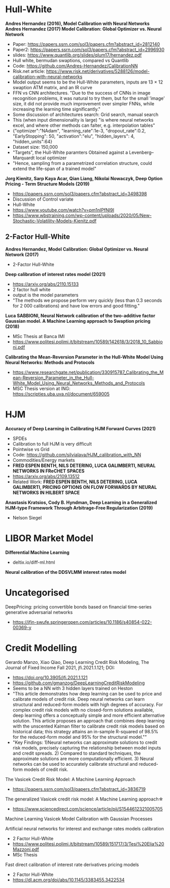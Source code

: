 # Hull-White

**Andres Hernandez (2016), Model Calibration with Neural Networks**
**Andres Hernandez (2017) Model Calibration: Global Optimizer vs. Neural Network**

+ Paper: https://papers.ssrn.com/sol3/papers.cfm?abstract_id=2812140
+ Paper2: https://papers.ssrn.com/sol3/papers.cfm?abstract_id=2996930
+ slides: https://www.quantlib.org/slides/qlum17/hernandez.pdf
+ Hull white, bermudan swaptions, compared vs Quantlib
+ Code: https://github.com/Andres-Hernandez/CalibrationNN
+ Risk.net article: https://www.risk.net/derivatives/5288126/model-calibration-with-neural-networks
+ Model output seems to be the Hull-White parameters, inputs are 13 × 12 swaption ATM matrix, and an IR curve
+ FFN vs CNN architectures. "Due to the success of CNNs in image recognition problems, it was natural to try them, but for the small ’image’ size, it did not provide much improvement over simpler FNNs, while increasing the learning time significantly."
+ Some discussion of architectures search: Grid search, manual search
+ This (when input dimensionality is large) "is where neural networks excel, and where other methods can falter, e.g. interpolation tables"
+ {"optimizer":"NAdam", "learning_rate":1e-3, "dropout_rate":0.2, "EarlyStopping": 50, "activation":"elu", "hidden_layers": 4, "hidden_units":64}
+ Dataset size: 150,000
+ "Targets", the Hull-White paramters Obtained against a Levenberg–Marquardt local optimizer 
+ "Hence, sampling from a parametrized correlation structure, could extend the life-span of a trained model"



**Jorg Kienitz, Sarp Kaya Acar, Qian Liang, Nikolai Nowaczyk, Deep Option Pricing - Term Structure Models	 (2019)**

+ https://papers.ssrn.com/sol3/papers.cfm?abstract_id=3498398
+ Discussion of Control variate
+ Hull-White
+ https://www.youtube.com/watch?v=pm1nIPfNI9I
+ https://www.wbstraining.com/wp-content/uploads/2020/05/New-Stochastic-Volatility-Models-Kienitz.pdf

## 2-Factor Hull-White

**Andres Hernandez, Model Calibration: Global Optimizer vs. Neural Network (2017)**
+ 2-Factor Hull-White

**Deep calibration of interest rates model (2021)**

+ https://arxiv.org/abs/2110.15133
+ 2 factor hull white
+ output is the model parameters
+ "The methods we propose perform very quickly (less than 0.3 seconds for 2 000 calibrations) and have low errors and good fitting."

**Luca SABBIONI, Neural Network calibration of the two-additive factor Gaussian model. A Machine Learning approach to Swaption pricing (2018)**

+  MSc Thesis at Banca IMI
+ https://www.politesi.polimi.it/bitstream/10589/142618/3/2018_10_Sabbioni.pdf	

**Calibrating the Mean-Reversion Parameter in the Hull-White Model Using Neural Networks: Methods and Protocols**

+ https://www.researchgate.net/publication/330915787_Calibrating_the_Mean-Reversion_Parameter_in_the_Hull-White_Model_Using_Neural_Networks_Methods_and_Protocols
+ MSC Thesis version at ING: https://scripties.uba.uva.nl/document/659005



# HJM

**Accuracy of Deep Learning in Calibrating HJM Forward Curves (2021)**

+ SPDEs
+ Calibration to full HJM is very difficult
+ Pointwise vs Grid
+ Code: https://github.com/silvialava/HJM_calibration_with_NN
+ Commodities/Energy markets
+ **FRED ESPEN BENTH, NILS DETERING, LUCA GALIMBERTI, NEURAL NETWORKS IN FReCHET SPACES**
+ https://arxiv.org/abs/2109.13512
+ Related Work: **FRED ESPEN BENTH, NILS DETERING, LUCA GALIMBERTI, PRICING OPTIONS ON FLOW FORWARDS BY NEURAL NETWORKS IN HILBERT SPACE**


**Anastasis Kratsios, Cody B. Hyndman, Deep Learning in a Generalized HJM-type Framework Through Arbitrage-Free Regularization (2019)**
+ Nelson Siegel



# LIBOR Market Model

**Differential Machine Learning**
+ deltix.io/diff-ml.html

**Neural calibration of the DDSVLMM interest rates model**




# Uncategorised

DeepPricing: pricing convertible bonds based on financial time-series generative adversarial networks
+ https://jfin-swufe.springeropen.com/articles/10.1186/s40854-022-00369-y

# Credit Modelling

Gerardo Manzo, Xiao Qiao, Deep Learning Credit Risk Modeling, The Journal of Fixed Income Fall 2021, jfi.2021.1.121; DOI: 

+ https://doi.org/10.3905/jfi.2021.1.121
+ https://github.com/gmanzog/DeepLearningCreditRiskModeling
+ Seems to be a NN with 3 hidden layers trained on Heston
+ "This article demonstrates how deep learning can be used to price and calibrate models of credit risk. Deep neural networks can learn structural and reduced-form models with high degrees of accuracy. For complex credit risk models with no closed-form solutions available, deep learning offers a conceptually simple and more efficient alternative solution. This article proposes an approach that combines deep learning with the unscented Kalman filter to calibrate credit risk models based on historical data; this strategy attains an in-sample R-squared of 98.5% for the reduced-form model and 95% for the structural model.""
+ "Key Findings: 1)Neural networks can approximate solutions to credit risk models, precisely capturing the relationship between model inputs and credit spreads. 2) Compared to standard techniques, the approximate solutions are more computationally efficient. 3) Neural networks can be used to accurately calibrate structural and reduced-form models of credit risk.

The Vasicek Credit Risk Model: A Machine Learning Approach
+ https://papers.ssrn.com/sol3/papers.cfm?abstract_id=3836719

The generalized Vasicek credit risk model: A Machine Learning approach☆
+ https://www.sciencedirect.com/science/article/pii/S1544612321005705

Machine Learning Vasicek Model Calibration with Gaussian Processes











Artificial neural networks for interest and exchange rates models calibration
+ 2 Factor Hull-White
+ https://www.politesi.polimi.it/bitstream/10589/151717/3/Tesi%20Elia%20Mazzoni.pdf
+ MSc Thesis


Fast direct calibration of interest rate derivatives pricing models
+ 2 Factor Hull-White
+ https://dl.acm.org/doi/abs/10.1145/3383455.3422534